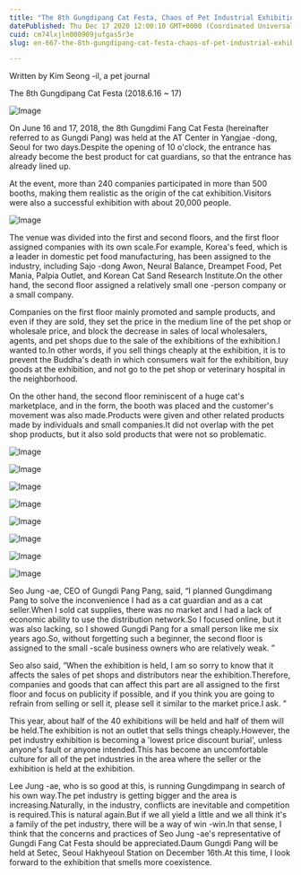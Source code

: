 ```yaml
---
title: "The 8th Gungdipang Cat Festa, Chaos of Pet Industrial Exhibition Industry, suggests an answer for win -win growth."
datePublished: Thu Dec 17 2020 12:00:10 GMT+0000 (Coordinated Universal Time)
cuid: cm74lxjln000909jufgas5r3e
slug: en-667-the-8th-gungdipang-cat-festa-chaos-of-pet-industrial-exhibition-industry-suggests-an-answer-for-win-win-growth

---
```



Written by Kim Seong -il, a pet journal

The 8th Gungdipang Cat Festa (2018.6.16 ~ 17)

![Image](https://cdn.hashnode.com/res/hashnode/image/upload/v1739527764909/fc458115-d0e6-4644-8c3a-f4fefd97e338.jpeg)

On June 16 and 17, 2018, the 8th Gungdimi Fang Cat Festa (hereinafter referred to as Gungdi Pang) was held at the AT Center in Yangjae -dong, Seoul for two days.Despite the opening of 10 o'clock, the entrance has already become the best product for cat guardians, so that the entrance has already lined up.

At the event, more than 240 companies participated in more than 500 booths, making them realistic as the origin of the cat exhibition.Visitors were also a successful exhibition with about 20,000 people.

![Image](https://cdn.hashnode.com/res/hashnode/image/upload/v1739527767371/d9e92a99-3a9d-4441-87ce-fed30e6e4164.jpeg)

The venue was divided into the first and second floors, and the first floor assigned companies with its own scale.For example, Korea's feed, which is a leader in domestic pet food manufacturing, has been assigned to the industry, including Sajo -dong Awon, Neural Balance, Dreampet Food, Pet Mania, Palpia Outlet, and Korean Cat Sand Research Institute.On the other hand, the second floor assigned a relatively small one -person company or a small company.

Companies on the first floor mainly promoted and sample products, and even if they are sold, they set the price in the medium line of the pet shop or wholesale price, and block the decrease in sales of local wholesalers, agents, and pet shops due to the sale of the exhibitions of the exhibition.I wanted to.In other words, if you sell things cheaply at the exhibition, it is to prevent the Buddha's death in which consumers wait for the exhibition, buy goods at the exhibition, and not go to the pet shop or veterinary hospital in the neighborhood.

On the other hand, the second floor reminiscent of a huge cat's marketplace, and in the form, the booth was placed and the customer's movement was also made.Products were given and other related products made by individuals and small companies.It did not overlap with the pet shop products, but it also sold products that were not so problematic.

![Image](https://cdn.hashnode.com/res/hashnode/image/upload/v1739527769973/a0c280e8-7cdb-473c-a08e-c463308195b4.jpeg)

![Image](https://cdn.hashnode.com/res/hashnode/image/upload/v1739527772250/17ad5e8f-0961-4167-96da-802d6eb781dd.jpeg)

![Image](https://cdn.hashnode.com/res/hashnode/image/upload/v1739527774673/3e5c8e93-086d-4b37-b219-7f17eff71087.jpeg)

![Image](https://cdn.hashnode.com/res/hashnode/image/upload/v1739527776961/acef5b81-3869-4caa-ac5d-3ed87233d5c9.jpeg)

![Image](https://cdn.hashnode.com/res/hashnode/image/upload/v1739527779547/4818247c-1a33-4177-b358-e7a36e5aaefc.jpeg)

![Image](https://cdn.hashnode.com/res/hashnode/image/upload/v1739527781937/2e7a6741-e709-4c89-ba7d-e6c65b33c5cb.jpeg)

![Image](https://cdn.hashnode.com/res/hashnode/image/upload/v1739527783915/5ca0a884-55ff-4cfe-b85f-6d1f7d3587b9.jpeg)

![Image](https://cdn.hashnode.com/res/hashnode/image/upload/v1739527786082/e9a15f88-3876-40ed-a89d-d8045f1b8b7d.jpeg)

Seo Jung -ae, CEO of Gungdi Pang Pang, said, “I planned Gungdimang Pang to solve the inconvenience I had as a cat guardian and as a cat seller.When I sold cat supplies, there was no market and I had a lack of economic ability to use the distribution network.So I focused online, but it was also lacking, so I showed Gungdi Pang for a small person like me six years ago.So, without forgetting such a beginner, the second floor is assigned to the small -scale business owners who are relatively weak. ”

Seo also said, “When the exhibition is held, I am so sorry to know that it affects the sales of pet shops and distributors near the exhibition.Therefore, companies and goods that can affect this part are all assigned to the first floor and focus on publicity if possible, and if you think you are going to refrain from selling or sell it, please sell it similar to the market price.I ask. ”

This year, about half of the 40 exhibitions will be held and half of them will be held.The exhibition is not an outlet that sells things cheaply.However, the pet industry exhibition is becoming a 'lowest price discount burial', unless anyone's fault or anyone intended.This has become an uncomfortable culture for all of the pet industries in the area where the seller or the exhibition is held at the exhibition.

Lee Jung -ae, who is so good at this, is running Gungdimpang in search of his own way.The pet industry is getting bigger and the area is increasing.Naturally, in the industry, conflicts are inevitable and competition is required.This is natural again.But if we all yield a little and we all think it's a family of the pet industry, there will be a way of win -win.In that sense, I think that the concerns and practices of Seo Jung -ae's representative of Gungdi Fang Cat Festa should be appreciated.Daum Gungdi Pang will be held at Setec, Seoul Hakhyeoul Station on December 16th.At this time, I look forward to the exhibition that smells more coexistence.